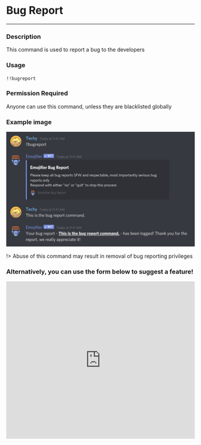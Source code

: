# Bug Report
---
### Description
This command is used to report a bug to the developers
### Usage
```
!!bugreport
```
### Permission Required
Anyone can use this command, unless they are blacklisted globally

### Example image
![bugreport example](../images/bugreport.PNG)

!> Abuse of this command may result in removal of bug reporting privileges

### Alternatively, you can use the form below to suggest a feature!


<!-- Copy and Paste Me -->
<div class="emojifier-bugs" style="height: 420px; width: 100%;">
  <iframe
    src="https://emojifier-bugs.glitch.me"
    title="Emojifier Bugs"
    allow="geolocation; microphone; camera; midi; vr; encrypted-media"
    style="height: 100%; width: 100%; border: 0;">
  </iframe>
</div> 
